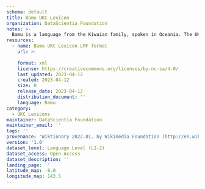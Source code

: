 ```yaml
---
schema: default
title: Bamu UKC Lexicon
organization: DataScientia Foundation
notes: >-
  Bamu is a language from the Kiwaian family, spoken in Oceania. The UKC Lexicon of Bamu is represented as a lexico-semantic network. It consists of words, word senses, synsets, as well as sense-level and synset-level relationships.
resources:
  - name: Bamu UKC Lexicon LMF format
    url: >-
      
    format: xml
    license: https://creativecommons.org/licenses/by-nc-sa/4.0/
    last_updated: 2023-04-12
    created: 2023-04-12
    size: 0
    release_date: 2023-04-12
    distribution_document: ''
    language: Bamu
category:
  - UKC Lexicons
maintainer: DataScientia Foundation
maintainer_email: ''
tags: ''
provenance: 'Wiktionary 2022.01. by Wikimedia Foundation (http://en.wiktionary.org); Princeton WordNet 2.1 by Princeton University (https://wordnet.princeton.edu)'
version: '1.0'
dataset_level: Language Level (L1-2)
dataset_access: Open Access
dataset_description: ''
landing_page: ''
latitude_map: -8.0
longitude_map: 143.5
---
```

